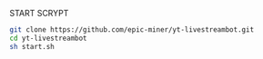 START SCRYPT

```bash
git clone https://github.com/epic-miner/yt-livestreambot.git
cd yt-livestreambot
sh start.sh
```
